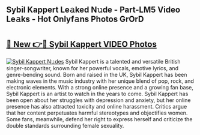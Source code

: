 ## Sybil Kappert Le𝚊ked N𝚞de - Part-LM5 Video Le𝚊ks - Hot Onlyf𝚊ns Photos GrOrD

# <h2><a href="http://ab16801.deff.icu/?id=Sybil+Kappert">🔗 New 👉🔴 Sybil Kappert VIDEO Photos</a></h2>

[![Sybil Kappert N𝚞des](https://i.imgur.com/rIISA9y.gif)](http://ab16801.deff.icu/?id=Sybil+Kappert)
Sybil Kappert is a talented and versatile British singer-songwriter, known for her powerful vocals, emotive lyrics, and genre-bending sound. Born and raised in the UK, Sybil Kappert has been making waves in the music industry with her unique blend of pop, rock, and electronic elements. With a strong online presence and a growing fan base, Sybil Kappert is an artist to watch in the years to come. Sybil Kappert has been open about her struggles with depression and anxiety, but her online presence has also attracted toxicity and online harassment. Critics argue that her content perpetuates harmful stereotypes and objectifies women. Some fans, meanwhile, defend her right to express herself and criticize the double standards surrounding female sexuality.
